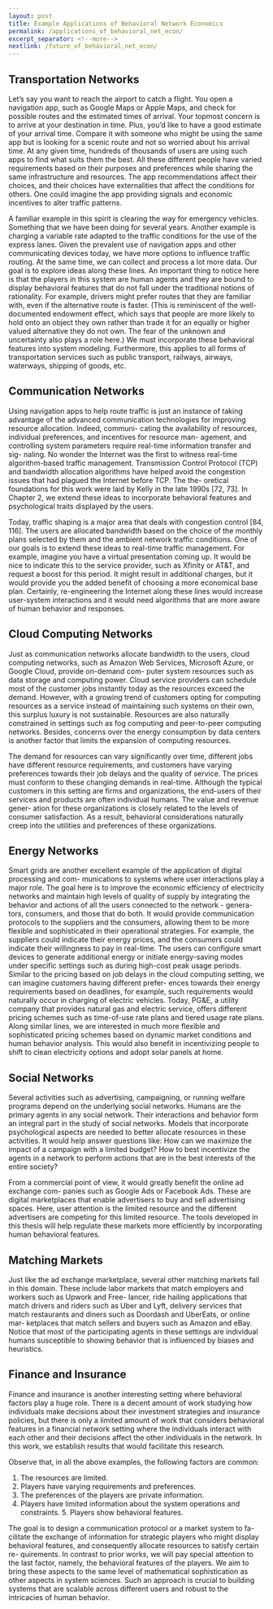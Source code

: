 ```yaml
---
layout: post
title: Example Applications of Behavioral Network Economics
permalink: /applications_of_behavioral_net_econ/
excerpt_separator: <!--more-->
nextlink: /future_of_behavioral_net_econ/
---
```


## Transportation Networks

Let’s say you want to reach the airport to catch a flight. You open a navigation app, such as Google Maps or Apple Maps, and check for possible routes and the estimated times of arrival. Your topmost concern is to arrive at your destination in time. Plus, you’d like to have a good estimate of your arrival time. Compare it with someone who might be using the same app but is looking for a scenic route and not so worried about his arrival time. At any given time, hundreds of thousands of users are using such apps to find what suits them the best. All these different people have varied requirements based on their purposes and preferences while sharing the same infrastructure and resources. The app recommendations affect their choices, and their choices have externalities that affect the conditions for others. One could imagine the app providing signals and economic incentives to alter traffic patterns.

A familiar example in this spirit is clearing the way for emergency vehicles. Something that we have been doing for several years. Another example is charging a variable rate adapted to the traffic conditions for the use of the express lanes. Given the prevalent use of navigation apps and other communicating devices today, we have more options to influence traffic routing. At the same time, we can collect and process a lot more data. Our goal is to explore ideas along these lines. An important thing to notice here is that the players in this system are human agents and they are bound to display behavioral features that do not fall under the traditional notions of rationality. For example, drivers might prefer routes that they are familiar with, even if the alternative route is faster. (This is reminiscent of the well-documented endowment effect, which says that people are more likely to hold onto an object they own rather than trade it for an equally or higher valued alternative they do not own. The fear of the unknown and uncertainty also plays a role here.) We must incorporate these behavioral features into system modeling. Furthermore, this applies to all forms of transportation services such as public transport, railways, airways, waterways, shipping of goods, etc.

## Communication Networks

Using navigation apps to help route traffic is just an instance of taking advantage of the advanced communication technologies for improving resource allocation. Indeed, communi- cating the availability of resources, individual preferences, and incentives for resource man- agement, and controlling system parameters require real-time information transfer and sig- naling. No wonder the Internet was the first to witness real-time algorithm-based traffic management. Transmission Control Protocol (TCP) and bandwidth allocation algorithms have helped avoid the congestion issues that had plagued the Internet before TCP. The the- oretical foundations for this work were laid by Kelly in the late 1990s [72, 73]. In Chapter 2, we extend these ideas to incorporate behavioral features and psychological traits displayed by the users.

Today, traffic shaping is a major area that deals with congestion control [84, 116]. The users are allocated bandwidth based on the choice of the monthly plans selected by them and the ambient network traffic conditions. One of our goals is to extend these ideas to real-time traffic management. For example, imagine you have a virtual presentation coming up. It would be nice to indicate this to the service provider, such as Xfinity or AT&T, and request a boost for this period. It might result in additional charges, but it would provide you the added benefit of choosing a more economical base plan. Certainly, re-engineering the Internet along these lines would increase user-system interactions and it would need algorithms that are more aware of human behavior and responses.

## Cloud Computing Networks

Just as communication networks allocate bandwidth to the users, cloud computing networks, such as Amazon Web Services, Microsoft Azure, or Google Cloud, provide on-demand com- puter system resources such as data storage and computing power. Cloud service providers can schedule most of the customer jobs instantly today as the resources exceed the demand. However, with a growing trend of customers opting for computing resources as a service instead of maintaining such systems on their own, this surplus luxury is not sustainable. Resources are also naturally constrained in settings such as fog computing and peer-to-peer computing networks. Besides, concerns over the energy consumption by data centers is another factor that limits the expansion of computing resources.

The demand for resources can vary significantly over time, different jobs have different resource requirements, and customers have varying preferences towards their job delays and the quality of service. The prices must conform to these changing demands in real-time. Although the typical customers in this setting are firms and organizations, the end-users of their services and products are often individual humans. The value and revenue gener- ation for these organizations is closely related to the levels of consumer satisfaction. As a result, behavioral considerations naturally creep into the utilities and preferences of these organizations.

## Energy Networks

Smart grids are another excellent example of the application of digital processing and com- munications to systems where user interactions play a major role. The goal here is to improve the economic efficiency of electricity networks and maintain high levels of quality of supply by integrating the behavior and actions of all the users connected to the network - genera- tors, consumers, and those that do both. It would provide communication protocols to the suppliers and the consumers, allowing them to be more flexible and sophisticated in their operational strategies. For example, the suppliers could indicate their energy prices, and the consumers could indicate their willingness to pay in real-time. The users can configure smart devices to generate additional energy or initiate energy-saving modes under specific settings such as during high-cost peak usage periods. Similar to the pricing based on job delays in the cloud computing setting, we can imagine customers having different prefer- ences towards their energy requirements based on deadlines, for example, such requirements would naturally occur in charging of electric vehicles. Today, PG&E, a utility company that provides natural gas and electric service, offers different pricing schemes such as time-of-use rate plans and tiered usage rate plans. Along similar lines, we are interested in much more flexible and sophisticated pricing schemes based on dynamic market conditions and human behavior analysis. This would also benefit in incentivizing people to shift to clean electricity options and adopt solar panels at home.

## Social Networks

Several activities such as advertising, campaigning, or running welfare programs depend on the underlying social networks. Humans are the primary agents in any social network. Their interactions and behavior form an integral part in the study of social networks. Models that incorporate psychological aspects are needed to better allocate resources in these activities. It would help answer questions like: How can we maximize the impact of a campaign with a limited budget? How to best incentivize the agents in a network to perform actions that are in the best interests of the entire society?

From a commercial point of view, it would greatly benefit the online ad exchange com- panies such as Google Ads or Facebook Ads. These are digital marketplaces that enable advertisers to buy and sell advertising spaces. Here, user attention is the limited resource and the different advertisers are competing for this limited resource. The tools developed in this thesis will help regulate these markets more efficiently by incorporating human behavioral features.

## Matching Markets

Just like the ad exchange marketplace, several other matching markets fall in this domain. These include labor markets that match employers and workers such as Upwork and Free- lancer, ride hailing applications that match drivers and riders such as Uber and Lyft, delivery services that match restaurants and diners such as Doordash and UberEats, or online mar- ketplaces that match sellers and buyers such as Amazon and eBay. Notice that most of the participating agents in these settings are individual humans susceptible to showing behavior that is influenced by biases and heuristics.

## Finance and Insurance

Finance and insurance is another interesting setting where behavioral factors play a huge role. There is a decent amount of work studying how individuals make decisions about their investment strategies and insurance policies, but there is only a limited amount of work that considers behavioral features in a financial network setting where the individuals interact with each other and their decisions affect the other individuals in the network. In this work, we establish results that would facilitate this research.

Observe that, in all the above examples, the following factors are common: 
1. The resources are limited.
2. Players have varying requirements and preferences.
3. The preferences of the players are private information.
4. Players have limited information about the system operations and constraints. 5. Players show behavioral features.

The goal is to design a communication protocol or a market system to fa- cilitate the exchange of information for strategic players who might display behavioral features, and consequently allocate resources to satisfy certain re- quirements. In contrast to prior works, we will pay special attention to the last factor, namely, the behavioral features of the players. We aim to bring these aspects to the same level of mathematical sophistication as other aspects in system sciences. Such an approach is crucial to building systems that are scalable across different users and robust to the intricacies of human behavior.